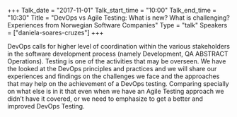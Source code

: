 +++
Talk_date = "2017-11-01"
Talk_start_time = "10:00"
Talk_end_time = "10:30"
Title = "DevOps vs Agile Testing: What is new? What is challenging? Experiences from Norwegian Software Companies"
Type = "talk"
Speakers = ["daniela-soares-cruzes"]
+++

DevOps calls for higher level of coordination within the various stakeholders in the software development process (namely Development, QA ABSTRACT Operations). Testing is one of the activities that may be overseen. We have the looked at the DevOps principles and practices and we will share our experiences and findings on the challenges we face and the approaches that may help on the achievement of a DevOps testing. Comparing specially on what else is in it that even when we have an Agile Testing approach we didn’t have it covered, or we need to emphasize to get a better and improved DevOps Testing.

